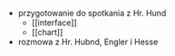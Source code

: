 - przygotowanie do spotkania z Hr. Hund
	- [[interface]]
	- [[chart]]
- rozmowa z Hr. Hubnd, Engler i Hesse
